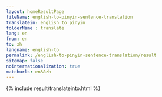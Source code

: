 ```yaml
---
layout: homeResultPage
fileName: english-to-pinyin-sentence-translation
translatein: english_to_pinyin
folderName : translate
lang: en
from: en
to: zh
langname: english-to
permalink: /english-to-pinyin-sentence-translation/result
sitemap: false
nointernationalization: true
matchurls: en&&zh
---
```

{% include result/translateinto.html %}

<script src="/js/result/translation.js" data-foldername="{{page.folderName}}" data-lang="{{page.lang}}"></script>
